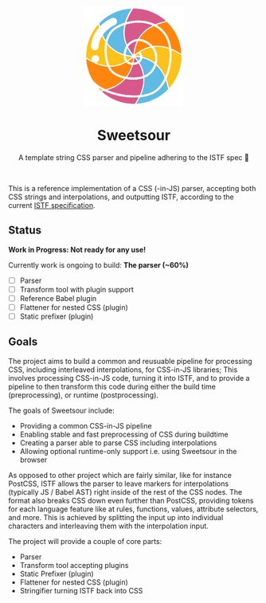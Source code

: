 <p align="center">
  <img alt="Sweetsour" src="/docs/logo.png?raw=true" width="200px" />
</p>
<h1 align="center">Sweetsour</h1>
<p align="center">
  A template string CSS parser and pipeline adhering to the ISTF spec 🍭
</p>

<br />

This is a reference implementation of a CSS (-in-JS) parser, accepting both CSS
strings and interpolations, and outputting ISTF, according to the current
[ISTF specification](https://github.com/cssinjs/istf-spec).

## Status

**Work in Progress: Not ready for any use!**

Currently work is ongoing to build: **The parser (~60%)**

- [ ] Parser
- [ ] Transform tool with plugin support
- [ ] Reference Babel plugin
- [ ] Flattener for nested CSS (plugin)
- [ ] Static prefixer (plugin)

## Goals

The project aims to build a common and reusuable pipeline for processing CSS, including
interleaved interpolations, for CSS-in-JS libraries; This involves processing CSS-in-JS code,
turning it into ISTF, and to provide a pipeline to then transform this code during either
the build time (preprocessing), or runtime (postprocessing).

The goals of Sweetsour include:

- Providing a common CSS-in-JS pipeline
- Enabling stable and fast preprocessing of CSS during buildtime
- Creating a parser able to parse CSS including interpolations
- Allowing optional runtime-only support i.e. using Sweetsour in the browser

As opposed to other project which are fairly similar, like for instance PostCSS,
ISTF allows the parser to leave markers for interpolations (typically JS / Babel AST)
right inside of the rest of the CSS nodes.
The format also breaks CSS down even further than PostCSS, providing tokens for each
language feature like at rules, functions, values, attribute selectors, and more.
This is achieved by splitting the input up into individual characters and interleaving
them with the interpolation input.

The project will provide a couple of core parts:

- Parser
- Transform tool accepting plugins
- Static Prefixer (plugin)
- Flattener for nested CSS (plugin)
- Stringifier turning ISTF back into CSS

